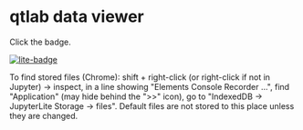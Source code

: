 # qtlab data viewer

Click the badge.

[![lite-badge](https://jupyterlite.rtfd.io/en/latest/_static/badge.svg)](https://cover-me.github.io/qtview/lab?path=examples.ipynb)

To find stored files (Chrome): shift + right-click (or right-click if not in Jupyter) -> inspect, in a line showing "Elements Console Recorder ...", find "Application" (may hide behind the ">>" icon), go to "IndexedDB -> JupyterLite Storage -> files". Default files are not stored to this place unless they are changed.
